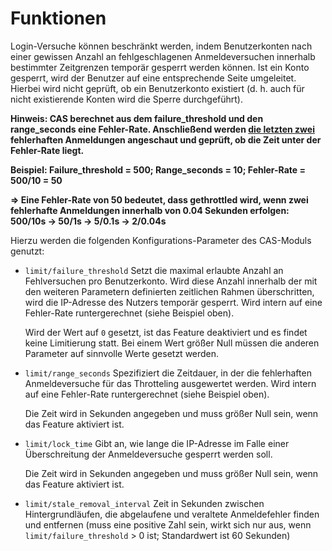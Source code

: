 # Funktionen

Login-Versuche können beschränkt werden, indem Benutzerkonten nach einer gewissen Anzahl an fehlgeschlagenen
Anmeldeversuchen innerhalb bestimmter Zeitgrenzen temporär gesperrt werden können. Ist ein Konto gesperrt, wird
der Benutzer auf eine entsprechende Seite umgeleitet. Hierbei wird nicht geprüft, ob ein Benutzerkonto existiert
(d. h. auch für nicht existierende Konten wird die Sperre durchgeführt).

<strong>Hinweis: CAS berechnet aus dem failure_threshold und den range_seconds eine Fehler-Rate. Anschließend werden 
<ins>die letzten zwei</ins> fehlerhaften Anmeldungen angeschaut und geprüft, ob die Zeit unter der Fehler-Rate liegt.

Beispiel: Failure_threshold = 500; Range_seconds = 10; Fehler-Rate = 500/10 = 50

=> Eine Fehler-Rate von 50 bedeutet, dass gethrottled wird, wenn zwei fehlerhafte Anmeldungen innerhalb von 0.04 Sekunden
erfolgen: 500/10s -> 50/1s -> 5/0.1s -> 2/0.04s
</strong>

Hierzu werden die folgenden Konfigurations-Parameter des CAS-Moduls genutzt:

* `limit/failure_threshold` Setzt die maximal erlaubte Anzahl an Fehlversuchen pro Benutzerkonto.
  Wird diese Anzahl innerhalb der mit den weiteren Parametern definierten zeitlichen Rahmen
  überschritten, wird die IP-Adresse des Nutzers temporär gesperrt. Wird intern auf eine Fehler-Rate runtergerechnet (siehe Beispiel oben).

  Wird der Wert auf `0` gesetzt, ist das Feature deaktiviert und es findet keine Limitierung statt.
  Bei einem Wert größer Null müssen die anderen Parameter auf sinnvolle Werte gesetzt werden. 
* `limit/range_seconds` Spezifiziert die Zeitdauer, in der die fehlerhaften Anmeldeversuche für das Throtteling ausgewertet werden. Wird intern auf eine Fehler-Rate runtergerechnet (siehe Beispiel oben).

  Die Zeit wird in Sekunden angegeben und muss größer Null sein, wenn das Feature aktiviert ist.
* `limit/lock_time` Gibt an, wie lange die IP-Adresse im Falle einer Überschreitung der Anmeldeversuche gesperrt werden
  soll.

  Die Zeit wird in Sekunden angegeben und muss größer Null sein, wenn das Feature aktiviert ist.

* `limit/stale_removal_interval` Zeit in Sekunden zwischen Hintergrundläufen, die abgelaufene und veraltete Anmeldefehler finden und entfernen (muss eine positive Zahl sein, wirkt sich nur aus, wenn `limit/failure_threshold` > 0 ist; Standardwert ist 60 Sekunden)

